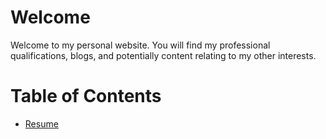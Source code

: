 # Welcome

Welcome to my personal website.  You will find my professional qualifications, blogs, and potentially content relating to my other interests.  


# Table of Contents

* [Resume](/docs/resume.md)
